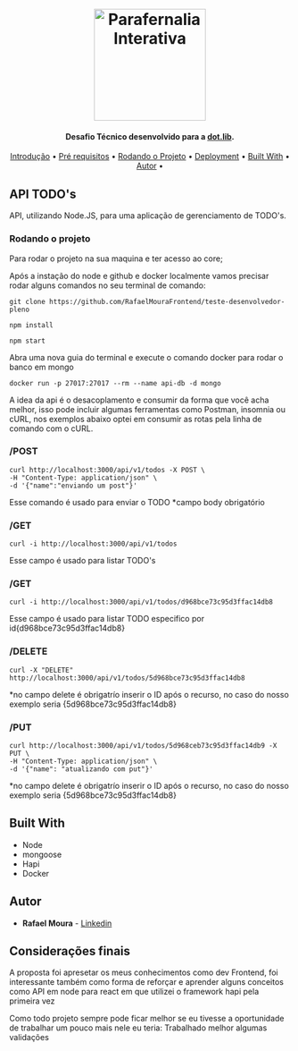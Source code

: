 <h1 align="center">
  <br>
  <a href="https://dotlib.com/en"><img src="https://jornadas.fccn.pt/wp-content/uploads/2018/02/dotlib.png" alt="Parafernalia Interativa" width="200"></a>
  <br>
</h1>

<h4 align="center">Desafio Técnico desenvolvido para a <a href="https://dotlib.com/en" target="_blank">dot.lib</a>.</h4>


<p align="center">
  <a href="#Introdução">Introdução</a> •
  <a href="#Pré-requisitos">Pré requisitos</a> •
  <a href="#Rodando-o-projeto">Rodando o Projeto</a> •
  <a href="#Deployment">Deployment</a> •
  <a href="#Built-With">Built With</a> •
  <a href="#Autor">Autor</a> •
</p>


## API TODO's

API, utilizando Node.JS, para uma aplicação de gerenciamento de TODO's.

### Rodando o projeto

Para rodar o projeto na sua maquina e ter acesso ao core;

Após a instação do node e github e docker localmente vamos precisar rodar alguns comandos no seu terminal de comando:

```
git clone https://github.com/RafaelMouraFrontend/teste-desenvolvedor-pleno
```
```
npm install
```
```
npm start
```
Abra uma nova guia do terminal e execute o comando docker para rodar o banco em mongo
```
docker run -p 27017:27017 --rm --name api-db -d mongo
```

A idea da api é o desacoplamento e consumir da forma que você acha melhor, isso pode incluir algumas ferramentas como Postman, insomnia ou cURL, nos exemplos abaixo optei em consumir as rotas pela linha de comando com o cURL.

### /POST
```
curl http://localhost:3000/api/v1/todos -X POST \
-H "Content-Type: application/json" \
-d '{"name":"enviando um post"}'

```
Esse comando é usado para enviar o TODO 
*campo body obrigatório

### /GET
```
curl -i http://localhost:3000/api/v1/todos
```
Esse campo é usado para listar TODO's

### /GET
```
curl -i http://localhost:3000/api/v1/todos/d968bce73c95d3ffac14db8
```
Esse campo é usado para listar TODO especifico por id{d968bce73c95d3ffac14db8}


### /DELETE
```
curl -X "DELETE" http://localhost:3000/api/v1/todos/5d968bce73c95d3ffac14db8
```
*no campo delete é obrigatrío inserir o ID após o recurso, no caso do nosso exemplo seria {5d968bce73c95d3ffac14db8}


### /PUT
```
curl http://localhost:3000/api/v1/todos/5d968ceb73c95d3ffac14db9 -X PUT \
-H "Content-Type: application/json" \
-d '{"name": "atualizando com put"}'
```
*no campo delete é obrigatrío inserir o ID após o recurso, no caso do nosso exemplo seria {5d968bce73c95d3ffac14db8}

## Built With
* Node
* mongoose
* Hapi
* Docker

## Autor

* **Rafael Moura** - [Linkedin](https://www.linkedin.com/in/rafaelmouradev/)

## Considerações finais

A proposta foi apresetar os meus conhecimentos como dev Frontend, foi interessante também como forma de reforçar e aprender alguns conceitos como API em node para react em que utilizei o framework hapi pela primeira vez

Como todo projeto sempre pode ficar melhor se eu tivesse a oportunidade de trabalhar um pouco mais nele eu teria:
Trabalhado melhor algumas validações
